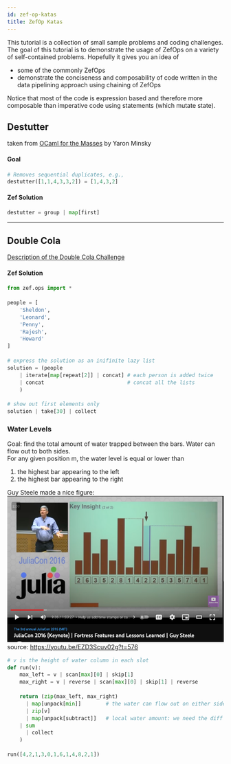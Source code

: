 ```yaml
---
id: zef-op-katas
title: ZefOp Katas
---
```


  
This tutorial is a collection of small sample problems and coding challenges. The goal of this tutorial is to demonstrate the usage of ZefOps on a variety of self-contained problems. Hopefully it gives you an idea of  
- some of the commonly ZefOps  
- demonstrate the conciseness and composability of code written in the data pipelining approach using chaining of ZefOps  
  
Notice that most of the code is expression based and therefore more composable than imperative code using statements (which mutate state).  
  
  
  
  
## Destutter  
taken from [OCaml for the Masses](https://dl.acm.org/doi/pdf/10.1145/2018396.2018413) by Yaron Minsky  
#### Goal  
```python  
# Removes sequential duplicates, e.g.,  
destutter([1,1,4,3,3,2]) = [1,4,3,2]  
```  
  
#### Zef Solution  
```python  
destutter = group | map[first]  
```  
  
  
  
  
---  
  
## Double Cola  
[Description of the Double Cola Challenge](https://codeforces.com/problemset/problem/82/A)  
  
#### Zef Solution  
```python  
from zef.ops import *  
  
people = [  
    'Sheldon',  
    'Leonard',  
    'Penny',   
    'Rajesh',   
    'Howard'  
]  
  
# express the solution as an inifinite lazy list  
solution = (people   
	| iterate[map[repeat[2]] | concat] # each person is added twice  
	| concat                           # concat all the lists  
	)  
  
# show out first elements only  
solution | take[30] | collect      
```  
  
  
  
### Water Levels  
  
Goal: find the total amount of water trapped between the bars. Water can flow out to both sides.  
For any given position m, the water level is equal or lower than  
1. the highest bar appearing to the left  
2. the highest bar appearing to the right  
  
Guy Steele made a nice figure:  
![](dfaa43e8271ed322c28ea54120abbb6c452539310d7bc0897b43259d71884422.png)  
source: https://youtu.be/EZD3Scuv02g?t=576  
  
```python  
# v is the height of water column in each slot  
def run(v):  
	max_left = v | scan[max][0] | skip[1]  
	max_right = v | reverse | scan[max][0] | skip[1] | reverse  
	  
	return (zip(max_left, max_right)   
	  | map[unpack[min]]        # the water can flow out on either side  
	  | zip[v]                    
	  | map[unpack[subtract]]   # local water amount: we need the diff from the ground level  
    | sum  
	  | collect  
	)  
  
run([4,2,1,3,0,1,6,1,4,8,2,1])  
```  
